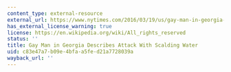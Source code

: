 ```yaml
---
content_type: external-resource
external_url: https://www.nytimes.com/2016/03/19/us/gay-man-in-georgia-describes-attack-with-scalding-water.html
has_external_license_warning: true
license: https://en.wikipedia.org/wiki/All_rights_reserved
status: ''
title: Gay Man in Georgia Describes Attack With Scalding Water
uid: c83e47a7-b09e-4bfa-a5fe-d21a7728039a
wayback_url: ''
---
```

